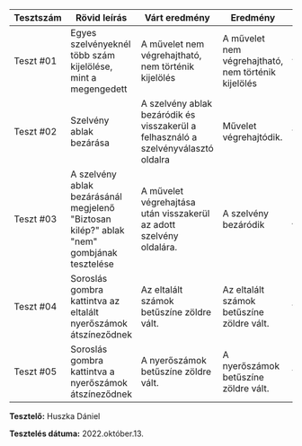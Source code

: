 | Tesztszám | Rövid leírás                     | Várt eredmény                                                                   | Eredmény                                                                       | Megjegyzés                |
|-----------|----------------------------------|---------------------------------------------------------------------------------|--------------------------------------------------------------------------------|---------------------------|
| Teszt #01 | Egyes szelvényeknél több szám kijelölése, mint a megengedett | A művelet nem végrehajtható, nem történik kijelölés | A művelet nem végrehajtható, nem történik kijelölés| Nem találtam problémát.   |
| Teszt #02 | Szelvény ablak bezárása | A szelvény ablak bezáródik és visszakerül a felhasználó a szelvényválasztó oldalra     | Művelet végrehajtódik.                                                         | Nem találtam problémát. |
| Teszt #03 | A szelvény ablak bezárásánál megjelenő "Biztosan kilép?" ablak "nem" gombjának tesztelése | A művelet végrehajtása után visszakerül az adott szelvény oldalára. | A szelvény bezáródik | Mielőbbi javításra szorul. | 
| Teszt #04 | Soroslás gombra kattintva az eltalált nyerőszámok átszíneződnek | Az eltalált számok betűszíne zöldre vált. | Az eltalált számok betűszíne zöldre vált. | Nem találtam problémát. |  
| Teszt #05 | Soroslás gombra kattintva a nyerőszámok átszíneződnek | A nyerőszámok betűszíne zöldre vált. |A nyerőszámok betűszíne zöldre vált. | Nem találtam problémát. |  


**Tesztelő:** Huszka Dániel

**Tesztelés dátuma:** 2022.október.13.
